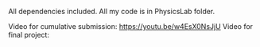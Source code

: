 All dependencies included.
All my code is in PhysicsLab folder.

Video for cumulative submission: https://youtu.be/w4EsX0NsJjU
Video for final project: 